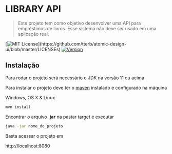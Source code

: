 # LIBRARY API 

> Este projeto tem como objetivo desenvolver uma API para empréstimos de livros.
> Esse sistema não deve ser usado em uma aplicação real.

[![MIT License](https://img.shields.io/apm/l/atomic-design-ui.svg?)](https://github.com/tterb/atomic-design-ui/blob/master/LICENSEs)
[![Version](https://badge.fury.io/gh/tterb%2FHyde.svg)](https://github.com/wennersgc/rh-api)

## Instalação

Para rodar o projeto será necessário o JDK na versão 11 ou acima

Para instalar o projeto deve ter o [maven](https://maven.apache.org/) instalado e configurado na máquina

Windows, OS X & Linux
```sh
mvn install
```

Encontrar o arquivo **.jar** na pastar target e executar
```sh
java -jar nome_do_projeto
```

Basta acessar o projeto em 

http://localhost:8080
